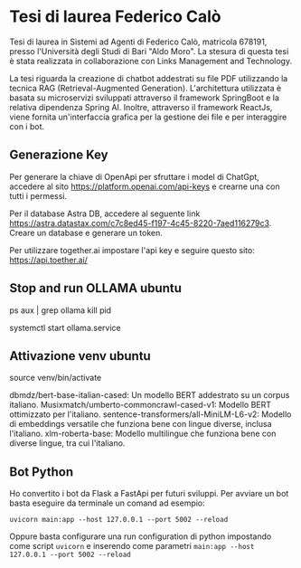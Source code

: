 # Tesi di laurea Federico Calò

Tesi di laurea in Sistemi ad Agenti di Federico Calò, matricola 678191, presso l'Università degli Studi di Bari "Aldo Moro". La stesura di questa tesi è stata realizzata in collaborazione con Links Management and Technology.

La tesi riguarda la creazione di chatbot addestrati su file PDF utilizzando la tecnica RAG (Retrieval-Augmented Generation). L'architettura utilizzata è basata su microservizi sviluppati attraverso il framework SpringBoot e 
la relativa dipendenza Spring AI. Inoltre, attraverso il framework ReactJs, viene fornita un'interfaccia grafica per la gestione dei file e per interaggire con i bot. 

## Generazione Key

Per generare la chiave di OpenApi per sfruttare i model di ChatGpt, accedere al sito https://platform.openai.com/api-keys e crearne una con tutti i permessi.

Per il database Astra DB, accedere al seguente link https://astra.datastax.com/c7c8ed45-f197-4c45-8220-7aed116279c3. Creare un database e generare un token.

Per utilizzare together.ai impostare l'api key e seguire questo sito: https://api.toether.ai/

## Stop and run OLLAMA ubuntu

ps aux | grep ollama
kill pid

systemctl start ollama.service

## Attivazione venv ubuntu
source venv/bin/activate


dbmdz/bert-base-italian-cased: Un modello BERT addestrato su un corpus italiano.
Musixmatch/umberto-commoncrawl-cased-v1: Modello BERT ottimizzato per l'italiano.
sentence-transformers/all-MiniLM-L6-v2: Modello di embeddings versatile che funziona bene con lingue diverse, inclusa l'italiano.
xlm-roberta-base: Modello multilingue che funziona bene con diverse lingue, tra cui l'italiano.

## Bot Python

Ho convertito i bot da Flask a FastApi per futuri sviluppi. Per avviare un bot basta eseguire da terminale un comand ad esempio:

```
uvicorn main:app --host 127.0.0.1 --port 5002 --reload
```

Oppure basta configurare una run configuration di python impostando come script ```uvicorn``` e inserendo come parametri ```main:app --host 127.0.0.1 --port 5002 --reload```